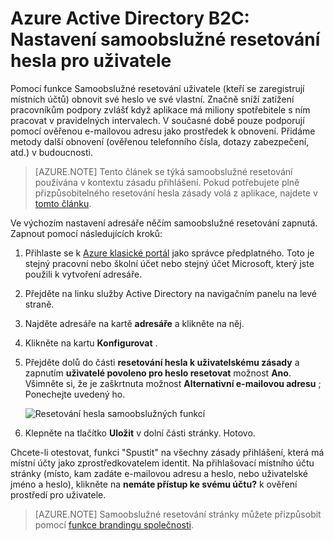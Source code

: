 <properties
    pageTitle="Azure Active Directory B2C: Samoobslužné resetování hesla | Microsoft Azure"
    description="Téma, které demonstrují nastavíte samoobslužné resetování hesla pro uživatele v Azure Active Directory B2C"
    services="active-directory-b2c"
    documentationCenter=""
    authors="swkrish"
    manager="mbaldwin"
    editor="curtand"/>

<tags
    ms.service="active-directory-b2c"
    ms.workload="identity"
    ms.tgt_pltfrm="na"
    ms.devlang="na"
    ms.topic="article"
    ms.date="07/24/2016"
    ms.author="swkrish"/>


# <a name="azure-active-directory-b2c-set-up-self-service-password-reset-for-your-consumers"></a>Azure Active Directory B2C: Nastavení samoobslužné resetování hesla pro uživatele

Pomocí funkce Samoobslužné resetování uživatele (kteří se zaregistrují místních účtů) obnovit své heslo ve své vlastní. Značně sníží zatížení pracovníkům podpory zvlášť když aplikace má miliony spotřebitele s ním pracovat v pravidelných intervalech. V současné době pouze podporují pomocí ověřenou e-mailovou adresu jako prostředek k obnovení. Přidáme metody další obnovení (ověřenou telefonního čísla, dotazy zabezpečení, atd.) v budoucnosti.

> [AZURE.NOTE]
Tento článek se týká samoobslužné resetování používána v kontextu zásadu přihlášení. Pokud potřebujete plně přizpůsobitelného resetování hesla zásady volá z aplikace, najdete v [tomto článku](./active-directory-b2c-reference-policies.md#create-a-password-reset-policy).

Ve výchozím nastavení adresáře něčím samoobslužné resetování zapnutá. Zapnout pomocí následujících kroků:

1. Přihlaste se k [Azure klasické portál](https://manage.windowsazure.com/) jako správce předplatného. Toto je stejný pracovní nebo školní účet nebo stejný účet Microsoft, který jste použili k vytvoření adresáře.
2. Přejděte na linku služby Active Directory na navigačním panelu na levé straně.
3. Najděte adresáře na kartě **adresáře** a klikněte na něj.
4. Klikněte na kartu **Konfigurovat** .
5. Přejděte dolů do části **resetování hesla k uživatelskému zásady** a zapnutím **uživatelé povoleno pro heslo resetovat** možnost **Ano**. Všimněte si, že je zaškrtnuta možnost **Alternativní e-mailovou adresu** ; Ponechejte uvedený ho.

    ![Resetování hesla samoobslužných funkcí](./media/active-directory-b2c-reference-sspr/sspr.png)

6. Klepněte na tlačítko **Uložit** v dolní části stránky. Hotovo.

Chcete-li otestovat, funkci "Spustit" na všechny zásady přihlášení, která má místní účty jako zprostředkovatelem identit. Na přihlašovací místního účtu stránky (místo, kam zadáte e-mailovou adresu a heslo, nebo uživatelské jméno a heslo), klikněte na **nemáte přístup ke svému účtu?** k ověření prostředí pro uživatele.

> [AZURE.NOTE]
Samoobslužné resetování stránky můžete přizpůsobit pomocí [funkce brandingu společnosti](../active-directory/active-directory-add-company-branding.md).
